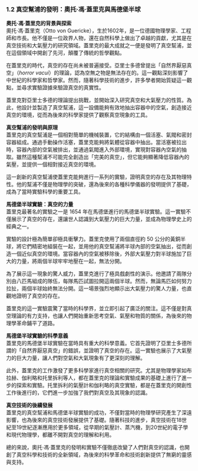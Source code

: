 ### 1.2 真空幫浦的發明：奧托·馮·蓋里克與馬德堡半球  

**奧托·馮·蓋里克的背景與探索**  
奧托·馮·蓋里克（Otto von Guericke），生於1602年，是一位德國物理學家、工程師和市長。他不僅是一位政界人物，還在自然科學上做出了卓越的貢獻，尤其是在真空技術和大氣壓力的研究領域。蓋里克的最大成就之一便是發明了真空幫浦，並在這個領域中開創了先河，顛覆了傳統的哲學觀點。

在蓋里克的時代，真空的存在尚未被普遍接受。亞里士多德曾提出「自然界厭惡真空」（*horror vacui*）的理論，認為空無之物是無法存在的。這一觀點深刻影響了中世紀的科學家和哲學家。然而，隨著科學技術的進步，許多學者開始質疑這一觀點，並尋求實驗證據來驗證真空的真實性。

蓋里克對亞里士多德的理論提出挑戰，並開始深入研究真空和大氣壓力的性質。為此，他設計並製造了真空幫浦，這一設備能夠有效地抽出容器中的空氣，創造接近真空的環境，從而為後來的科學家提供了觀察真空現象的工具。

**真空幫浦的發明與原理**  
蓋里克的真空幫浦是一個相對簡單的機械裝置，它的結構由一個活塞、氣閥和密封容器組成。通過手動操作活塞，蓋里克能夠將氣體從容器中抽出。當活塞被拉出時，容器內部的空氣被排出，並通過氣閥進入外部環境，實現對容器內空氣的抽取。雖然這種幫浦不可能完全創造出「完美的真空」，但它能夠顯著降低容器內的氣壓，並提供一個相對接近真空的環境。

這一創新的真空幫浦使蓋里克能夠進行一系列的實驗，證明真空的存在及其物理特性。他的幫浦不僅是物理學的突破，還為後來的各種科學儀器的發明提供了基礎，成為了當時實驗科學的重要工具。

**馬德堡半球實驗：真空的力量**  
蓋里克最著名的實驗之一是 1654 年在馬德堡進行的馬德堡半球實驗。這一實驗不僅展示了真空的存在，還讓世人認識到大氣壓力的巨大力量，並成為物理學史上的經典之一。

實驗的設計極為簡單卻極具衝擊力。蓋里克使用了兩個直徑約 50 公分的黃銅半球，將它們精密地組裝在一起，並用他的真空幫浦將半球內部的空氣抽出，從而創造一個近似真空的環境。當容器內的空氣被移除後，外部大氣壓力對半球施加了巨大的力量，將兩個半球牢牢地壓在一起，無法分開。

為了展示這一現象的驚人威力，蓋里克進行了極具戲劇性的演示。他邀請了兩隊分別由八匹馬組成的隊伍，每隊馬匹試圖拉開這兩個半球。然而，無論馬匹如何努力拉扯，兩個半球始終無法分開。這一場景強烈地顯示出大氣壓力的驚人力量，也直觀地證明了真空的存在。

蓋里克的這一實驗震驚了當時的科學界，並立即引起了廣泛的關注。這不僅是對真空理論的有力支持，也讓人們開始重新思考空氣、氣壓和物質的關係，為後來的物理學革命鋪平了道路。

**馬德堡半球實驗的科學意義**  
蓋里克的馬德堡半球實驗在當時具有重大的科學意義。它首先證明了亞里士多德所謂的「自然界厭惡真空」的錯誤，並證明了真空的存在。這一實驗也展示了大氣壓力的巨大力量，讓人們對空氣和大氣現象有了更深刻的理解。

此外，蓋里克的工作激發了更多科學家進行真空相關的研究。尤其是物理學家如布拉赫、伽利略和托里拆利等人，都在蓋里克的理論和實驗成果的基礎上進行了進一步的探索和實驗。托里拆利的氣壓計和伽利略的真空實驗，都是在蓋里克的開創性工作後進行的，它們進一步加強了我們對真空及其現象的認識。

**真空技術的後續發展**  
蓋里克的真空幫浦和馬德堡半球實驗的成功，不僅對當時的物理學研究產生了深遠影響，也為後來的真空技術發展提供了基礎。隨著科技的進步，真空技術在18世紀至19世紀逐漸應用於更多領域，從早期的氣壓計、蒸汽機，到20世紀的電子學和現代物理學，都離不開對真空的理解和利用。

總的來說，奧托·馮·蓋里克的發明和實驗不僅徹底改變了人們對真空的認識，也開創了真空科學和技術的全新領域，為後來的科學革命和技術創新提供了無窮的靈感與支持。